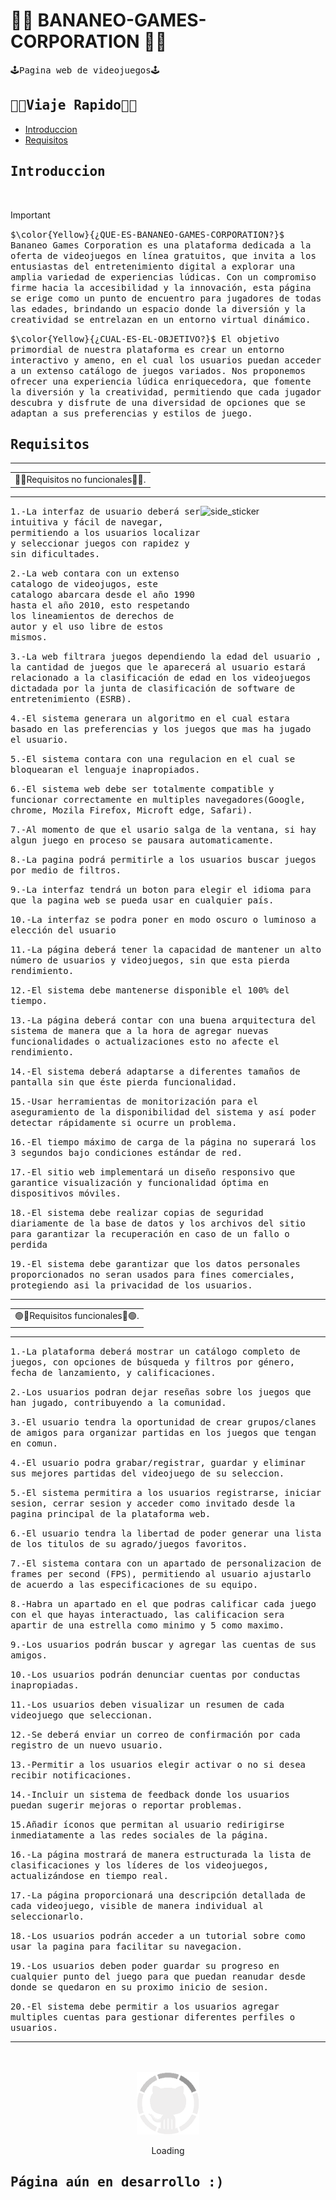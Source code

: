 # 🍌🐲 BANANEO-GAMES-CORPORATION 🐲🍌
<samp>🕹️Pagina web de videojuegos🕹️</samp>


## <samp>💨🚀Viaje Rapido🚀💨</samp>

- [Introduccion](#introduccion)
- [Requisitos](#requisitos)


## <samp>Introduccion</samp>
<br>

> [!IMPORTANT]
>
> <samp>$\color{Yellow}{¿QUE-ES-BANANEO-GAMES-CORPORATION?}$ Bananeo Games Corporation es una plataforma dedicada a la oferta de videojuegos en línea gratuitos, que invita a los entusiastas del entretenimiento digital a explorar una amplia variedad de experiencias lúdicas. Con un compromiso firme hacia la accesibilidad y la innovación, esta página se erige como un punto de encuentro para jugadores de todas las edades, brindando un espacio donde la diversión y la creatividad se entrelazan en un entorno virtual dinámico.</samp>
>
> <samp>$\color{Yellow}{¿CUAL-ES-EL-OBJETIVO?}$ El objetivo primordial de nuestra plataforma es crear un entorno interactivo y ameno, en el cual los usuarios puedan acceder a un extenso catálogo de juegos variados. Nos proponemos ofrecer una experiencia lúdica enriquecedora, que fomente la diversión y la creatividad, permitiendo que cada jugador descubra y disfrute de una diversidad de opciones que se adaptan a sus preferencias y estilos de juego.</samp>



## <samp>Requisitos</samp>
___

<table><tr><td>🔴🐲Requisitos no funcionales🐲🔴.</td></tr></table>

___

<img align="right" width=200px height=200px alt="side_sticker" src="https://media.giphy.com/media/TEnXkcsHrP4YedChhA/giphy.gif" />

<samp>1.-La interfaz de usuario deberá ser intuitiva y fácil de navegar, permitiendo a los usuarios localizar y seleccionar juegos con rapidez y sin dificultades.</samp>

<samp>2.-La web contara con un extenso catalogo de videojugos, este catalogo abarcara desde el año 1990 hasta el año 2010, esto respetando los lineamientos de derechos de autor y el uso libre de estos mismos.</samp>

<samp>3.-La web filtrara juegos dependiendo la edad del usuario , la cantidad de juegos que le aparecerá al usuario estará relacionado a la clasificación de edad en los videojuegos dictadada por la junta de clasificación de software de entretenimiento (ESRB).</samp>

<samp>4.-El sistema generara un algoritmo en el cual estara basado en las preferencias y los juegos que mas ha jugado el usuario.</samp>

<samp>5.-El sistema contara con una regulacion en el cual se bloquearan el lenguaje inapropiados.</samp>

<samp>6.-El sistema web debe ser totalmente compatible y funcionar correctamente en multiples navegadores(Google, chrome, Mozila Firefox, Microft edge, Safari).</samp>

<samp>7.-Al momento de que el usario salga de la ventana, si hay algun juego en proceso se pausara automaticamente.</samp>

<samp>8.-La pagina podrá permitirle a los usuarios buscar juegos por medio de filtros.</samp>

<samp>9.-La interfaz tendrá un boton para elegir el idioma para que la pagina web se pueda usar en cualquier país.</samp>

<samp>10.-La interfaz se podra poner en modo oscuro o luminoso a elección del usuario</samp>

<samp>11.-La página deberá tener la capacidad de mantener un alto número de usuarios y videojuegos, sin que esta pierda rendimiento.</samp>

<samp>12.-El sistema debe mantenerse disponible el 100% del tiempo.</samp>

<samp>13.-La página deberá contar con una buena arquitectura del sistema de manera que a la hora de agregar nuevas funcionalidades o actualizaciones esto no afecte el rendimiento.</samp>

<samp>14.-El sistema deberá adaptarse a diferentes tamaños de pantalla sin que éste pierda funcionalidad.</samp>

<samp>15.-Usar herramientas de monitorización para el aseguramiento de la disponibilidad del sistema y así poder detectar rápidamente si ocurre un problema.</samp>

<samp>16.-El tiempo máximo de carga de la página no superará los 3 segundos bajo condiciones estándar de red.</samp>

<samp>17.-El sitio web implementará un diseño responsivo que garantice visualización y funcionalidad óptima en dispositivos móviles.</samp>

<samp>18.-El sistema debe realizar copias de seguridad diariamente de la base de datos y los archivos del sitio para garantizar la recuperación en caso de un fallo o perdida</samp>

<samp>19.-El sistema debe garantizar que los datos personales proporcionados no seran usados para fines comerciales, protegiendo asi la privacidad de los usuarios.</samp>

___

<table><tr><td>🟢🐲Requisitos funcionales🐲🟢.</td></tr></table>

___
<samp>1.-La plataforma deberá mostrar un catálogo completo de juegos, con opciones de búsqueda y filtros por género, fecha de lanzamiento, y calificaciones.</samp>

<samp>2.-Los usuarios podran dejar reseñas sobre los juegos que han jugado, contribuyendo a la comunidad.</samp>

<samp>3.-El usuario tendra la oportunidad de crear grupos/clanes de amigos para organizar partidas en los juegos que tengan en comun.</samp> 

<samp>4.-El usuario podra grabar/registrar, guardar y eliminar sus mejores partidas del videojuego de su seleccion.</samp> 

<samp>5.-El sistema permitira a los usuarios registrarse, iniciar sesion, cerrar sesion y acceder como invitado desde la pagina principal de la plataforma web.</samp>

<samp>6.-El usuario tendra la libertad de poder generar una lista de los titulos de su agrado/juegos favoritos.</samp>

<samp>7.-El sistema contara con un apartado de personalizacion de frames per second (FPS), permitiendo al usuario ajustarlo de acuerdo a las especificaciones de su equipo.</samp>

<samp>8.-Habra un apartado en el que podras calificar cada juego con el que hayas interactuado, las calificacion sera apartir de una estrella como minimo y 5 como maximo.</samp>

<samp>9.-Los usuarios podrán buscar y agregar las cuentas de sus amigos.</samp>

<samp>10.-Los usuarios podrán denunciar cuentas por conductas inapropiadas.</samp>

<samp>11.-Los usuarios deben visualizar un resumen de cada videojuego que seleccionan.</samp>

<samp>12.-Se deberá enviar un correo de confirmación por cada registro de un nuevo usuario.</samp>

<samp>13.-Permitir a los usuarios elegir activar o no si desea recibir notificaciones.</samp>

<samp>14.-Incluir un sistema de feedback donde los usuarios puedan sugerir mejoras o reportar problemas.</samp>

<samp>15.Añadir íconos que permitan al usuario redirigirse inmediatamente a las redes sociales de la página.</samp>

<samp>16.-La página mostrará de manera estructurada la lista de clasificaciones y los líderes de los videojuegos, actualizándose en tiempo real.</samp>

<samp>17.-La página proporcionará una descripción detallada de cada videojuego, visible de manera individual al seleccionarlo.</samp>

<samp>18.-Los usuarios podrán acceder a un tutorial sobre como usar la pagina para facilitar su navegacion.</samp>

<samp>19.-Los usuarios deben poder guardar su progreso en cualquier punto del juego para que puedan reanudar desde donde se quedaron en su proximo inicio de sesion.</samp>

<samp>20.-El sistema debe permitir a los usuarios agregar multiples cuentas para gestionar diferentes perfiles o usuarios.</samp>


____              
<br>
        <br>
    </div>
    <div align=center>
        <img src="https://raw.githubusercontent.com/AhmedFathyDev/AhmedFathyDev/main/GitHub.gif" alt="GitHub Octocat Logo" height="100">
        <p>Loading</p>
    </div>
</div>

## <samp>Página aún en desarrollo :) </samp>
